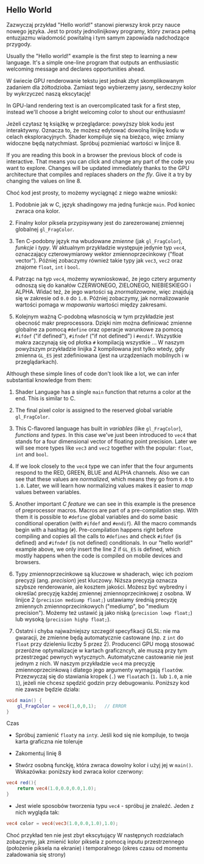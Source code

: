 ## Hello World

Zazwyczaj przykład "Hello world!" stanowi pierwszy krok przy nauce nowego języka. Jest to prosty jednolinijkowy programy, który zwraca pełną entuzjazmu wiadomość powitalną i tym samym zapowiada nadchodzące przygody. 

Usually the "Hello world!" example is the first step to learning a new language. It's a simple one-line program that outputs an enthusiastic welcoming message and declares opportunities ahead.

W świecie GPU renderowanie tekstu jest jednak zbyt skomplikowanym zadaniem dla żółtodzioba. Zamiast tego wybierzemy jasny, serdeczny kolor by wykrzyczeć naszą ekscytację! 

In GPU-land rendering text is an overcomplicated task for a first step, instead we'll choose a bright welcoming color to shout our enthusiasm!

<div class="codeAndCanvas" data="hello_world.frag"></div>

Jeżeli czytasz tę książkę w przeglądarce: powyższy blok kodu jest interaktywny. Oznacza to, że możesz edytować dowolną linijkę kodu w celach eksploracyjnych. Shader kompiluje się na bieżąco, więc zmiany widoczne będą natychmiast. Spróbuj pozmieniać wartości w linijce 8. 

If you are reading this book in a browser the previous block of code is interactive. That means you can click and change any part of the code you want to explore. Changes will be updated immediately thanks to the GPU architecture that compiles and replaces shaders *on the fly*. Give it a try by changing the values on line 8.

Choć kod jest prosty, to możemy wyciągnąć z niego ważne wnioski:

1.  Podobnie jak w C, język shadingowy ma jedną funkcje `main`. Pod koniec zwraca ona kolor.

2. Finalny kolor piksela przypisywany jest do zarezerowanej zmiennej globalnej `gl_FragColor`.

3. Ten C-podobny język ma wbudowane *zmienne* (jak `gl_FragColor`), *funkcje* i *typy*. W aktualnym przykładzie występuje jedynie typ `vec4`, oznaczający czterowymiarowy wektor zmiennoprzecinkowy ("float vector"). Później zobaczymy również takie typy jak `vec3`, `vec2` oraz znajome `float`, `int` i `bool`.

4. Patrząc na typ `vec4`, możemy wywnioskować, że jego cztery argumenty odnoszą się do kanałów CZERWONEGO, ZIELONEGO, NIEBIESKIEGO i ALPHA. Widać też, że jego wartości są *znormalizowane*, więc znajdują się w zakresie od `0.0` do `1.0`. Później zobaczymy, jak normalizowanie wartości pomaga w *mapowaniu* wartości między zakresami.

5. Kolejnym ważną C-podobną własnością w tym przykładzie jest obecność makr preprocessora. Dzięki nim można definiować zmienne globalne za pomocą `#define` oraz operacje warunkowe za pomocą `#ifdef` ("if defined"), `#ifndef` ("if not defined") i `#endif`. Wszystkie makra zaczynają się od płotka `#` kompilacją wszystkie ... W naszym powyższym przykładzie linijka 2  kompilowana jest tylko wtedy, gdy zmienna `GL_ES` jest zdefiniowana (jest na urządzeniach mobilnych i w przeglądarkach). 

Although these simple lines of code don't look like a lot, we can infer substantial knowledge from them:

1. Shader Language has a single `main` function that returns a color at the end. This is similar to C.

2. The final pixel color is assigned to the reserved global variable `gl_FragColor`.

3. This C-flavored language has built in *variables* (like `gl_FragColor`), *functions* and *types*. In this case we've just been introduced to `vec4` that stands for a four dimensional vector of floating point precision. Later we will see more types like `vec3` and `vec2` together with the popular: `float`, `int` and `bool`.

4. If we look closely to the `vec4` type we can infer that the four arguments respond to the RED, GREEN, BLUE and ALPHA channels. Also we can see that these values are *normalized*, which means they go from `0.0` to `1.0`. Later, we will learn how normalizing values makes it easier to *map* values between variables.

5. Another important *C feature* we can see in this example is the presence of preprocessor macros. Macros are part of a pre-compilation step. With them it is possible to `#define` global variables and do some basic conditional operation (with `#ifdef` and `#endif`). All the macro commands begin with a hashtag (`#`). Pre-compilation happens right before compiling and copies all the calls to `#defines` and check `#ifdef` (is defined) and `#ifndef` (is not defined) conditionals. In our "hello world!" example above, we only insert the line 2 if `GL_ES` is defined, which mostly happens when the code is compiled on mobile devices and browsers.

6. Typy zmiennoprzecinkowe są kluczowe w shaderach, więc ich  poziom precyzji (ang. *precision*) jest kluczowy. Niższa precyzja oznacza szybsze renderowanie, ale kosztem jakości. Możesz być wybredny i określać precyzję każdej zmiennej zmiennoprzecinkowej z osobna. W linijce 2 (`precision mediump float;`) ustawiamy średnią precyzję zmiennych zmiennoprzecinkowych ("mediump", bo "medium precision"). Możemy też ustawić ją jako niską (`precision lowp float;`) lub wysoką (`precision highp float;`).

7. Ostatni i chyba najważniejszy szczegół specyfikacji GLSL: nie ma gwaracji, że zmienne będą automatycznie castowane (np. z `int` do `float` przy dzieleniu liczby 5 przez 2). Producenci GPU mogą stosować przeróżne optymalizacje w kartach graficzncyh, ale muszą przy tym przestrzegać pewnych wytycznych. Automatyczne castowanie nie jest jednym z nich. W naszym przykładzie `vec4` ma precyzję zmiennoprzecinkową i dlatego jego argumenty wymagają `float`ów. Przezwyczaj się do stawiania kropek (`.`) we `float`ach (`1.` lub `1.0`, a nie `1`), jeżeli nie chcesz spędzić godzin przy debugowaniu. Poniższy kod nie zawsze będzie działa:

```glsl
void main() {
    gl_FragColor = vec4(1,0,0,1);	// ERROR
}
```

Czas 

* Spróbuj zamienić `float`y na `int`y. Jeśli kod się nie kompiluje, to twoja karta graficzna nie toleruje

* Zakomentuj linię 8

* Stwórz osobną funckję, która zwraca dowolny kolor i użyj jej w `main()`. Wskazówka: poniższy kod zwraca kolor czerwony:

```glsl
vec4 red(){
    return vec4(1.0,0.0,0.0,1.0);
}
```

* Jest wiele sposobów tworzenia typu `vec4` - spróbuj je znaleźć. Jeden z nich wygląda tak:

```glsl
vec4 color = vec4(vec3(1.0,0.0,1.0),1.0);
```

Choć przykład ten nie jest zbyt ekscytujący
W następnych rozdziałach zobaczymy, jak zmienić kolor piksela z pomocą inputu przestrzennego (położenie piksela na ekranie) i temporalnego (okres czasu od momentu załadowania się strony)



